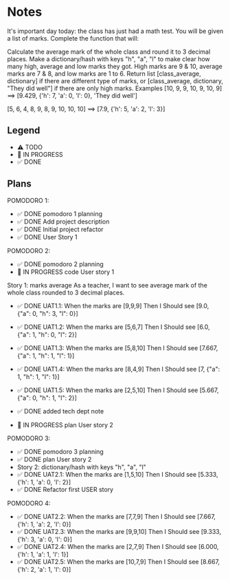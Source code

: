 # Notes

It's important day today: the class has just had a math test. You will be given a list of marks. Complete the function that will:

Calculate the average mark of the whole class and round it to 3 decimal places.
Make a dictionary/hash with keys "h", "a", "l" to make clear how many high, average and low marks they got. High marks are 9 & 10, average marks are 7 & 8, and low marks are 1 to 6.
Return list [class_average, dictionary] if there are different type of marks, or [class_average, dictionary, "They did well"] if there are only high marks.
Examples
[10, 9, 9, 10, 9, 10, 9] ==> [9.429, {'h': 7, 'a': 0, 'l': 0}, 'They did well']

[5, 6, 4, 8, 9, 8, 9, 10, 10, 10] ==> [7.9, {'h': 5, 'a': 2, 'l': 3}]

## Legend
- ⚠ TODO
- 🚧 IN PROGRESS
- ✅ DONE

## Plans

POMODORO 1:
- ✅ DONE pomodoro 1 planning
- ✅ DONE Add project description 
- ✅ DONE Initial project refactor 
- ✅ DONE User Story 1

POMODORO 2:
- ✅ DONE pomodoro 2 planning
- 🚧 IN PROGRESS code User story 1

Story 1: marks average
As a teacher, I want to see average mark of the whole class rounded to 3 decimal places.
- ✅ DONE UAT1.1: When the marks are [9,9,9] Then I Should see [9.0, {"a": 0, "h": 3, "l": 0}]
- ✅ DONE UAT1.2: When the marks are [5,6,7] Then I Should see [6.0, {"a": 1, "h": 0, "l": 2}]
- ✅ DONE UAT1.3: When the marks are [5,8,10] Then I Should see [7.667, {"a": 1, "h": 1, "l": 1}]
- ✅ DONE UAT1.4: When the marks are [8,4,9] Then I Should see [7, {"a": 1, "h": 1, "l": 1}]
- ✅ DONE UAT1.5: When the marks are [2,5,10] Then I Should see [5.667, {"a": 0, "h": 1, "l": 2}]

- ✅ DONE added tech dept note
- 🚧 IN PROGRESS plan User story 2

POMODORO 3:
- ✅ DONE pomodoro 3 planning
- ✅ DONE plan User story 2
- Story 2: dictionary/hash with keys "h", "a", "l"
- ✅ DONE UAT2.1: When the marks are [1,5,10] Then I Should see [5.333, {'h': 1, 'a': 0, 'l': 2}]
- ✅ DONE Refactor first USER story


POMODORO 4:
- ✅ DONE UAT2.2: When the marks are [7,7,9] Then I Should see [7.667, {'h': 1, 'a': 2, 'l': 0}]
- ✅ DONE UAT2.3: When the marks are [9,9,10] Then I Should see [9.333, {'h': 3, 'a': 0, 'l': 0}]
- ✅ DONE UAT2.4: When the marks are [2,7,9] Then I Should see [6.000, {'h': 1, 'a': 1, 'l': 1}]
- ✅ DONE UAT2.5: When the marks are [10,7,9] Then I Should see [8.667, {'h': 2, 'a': 1, 'l': 0}]